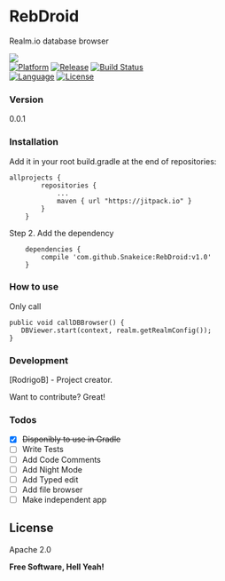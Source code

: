 
# RebDroid

Realm.io database browser

<a href="http://www.methodscount.com/?lib=com.github.Snakeice%3ARebDroid%3A%2B"><img src="https://img.shields.io/badge/Methods and size-core: 312 | deps: 24381 | 85 KB-e91e63.svg"/></a><br>
[![Platform](http://img.shields.io/badge/platform-android-brightgreen.svg?style=flat)](http://developer.android.com/index.html)
[![Release](https://jitpack.io/v/Snakeice/RebDroid.svg)](https://jitpack.io/#Snakeice/RebDroid)
[![Build Status](https://travis-ci.org/Snakeice/RebDroid.svg?branch=master)](https://travis-ci.org/Snakeice/RebDroid)<br>
[![Language](http://img.shields.io/badge/language-java-orange.svg?style=flat)](http://www.oracle.com/technetwork/java/javase/downloads/index.html) [![License](http://img.shields.io/badge/license-apache2.0-lightgrey.svg?style=flat)](http://www.apache.org/licenses/LICENSE-2.0)
### Version
0.0.1

### Installation

Add it in your root build.gradle at the end of repositories:

```	
allprojects {
		repositories {
			...
			maven { url "https://jitpack.io" }
		}
	}
```
Step 2. Add the dependency
```
	dependencies {
	    compile 'com.github.Snakeice:RebDroid:v1.0'
	}
```
### How to use

Only call
```
public void callDBBrowser() {
   DBViewer.start(context, realm.getRealmConfig());
}

```

### Development

[RodrigoB] - Project creator.

Want to contribute? Great!

### Todos

 * [x] <s>Disponibly to use in Gradle</s>
 * [ ] Write Tests
 * [ ] Add Code Comments
 * [ ] Add Night Mode
 * [ ] Add Typed edit
 * [ ] Add file browser
 * [ ] Make independent app

License
----

Apache 2.0

**Free Software, Hell Yeah!**

